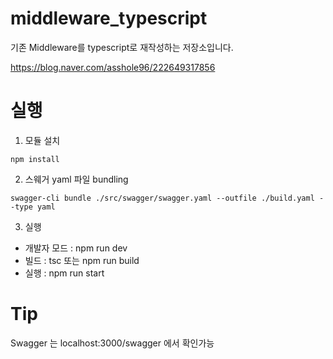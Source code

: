 # middleware_typescript
기존 Middleware를 typescript로 재작성하는 저장소입니다.

https://blog.naver.com/asshole96/222649317856



# 실행

1. 모듈 설치
```
npm install
```

2. 스웨거 yaml 파일 bundling 

```
swagger-cli bundle ./src/swagger/swagger.yaml --outfile ./build.yaml --type yaml
```

3. 실행

- 개발자 모드 : npm run dev
- 빌드 : tsc 또는 npm run build
- 실행 : npm run start 



# Tip
Swagger 는 localhost:3000/swagger 에서 확인가능

